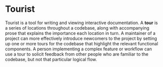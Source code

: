 # Tourist

Tourist is a tool for writing and viewing interactive documentation. A
**tour** is a series of locations throughout a codebase, along with
accompanying prose that explains the importance each location in turn. A
maintainer of a project can more effectively introduce newcomers to the
project by setting up one or more tours for the codebase that highlight the
relevant functional components. A person implementing a complex feature or
workflow can use a tour to solicit feedback from other people who are
familiar to the codebase, but not that particular logical flow.
